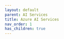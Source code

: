 ```yaml
---
layout: default
parent: AI Services
title: Azure AI Services
nav_order: 1
has_children: true
---
```

